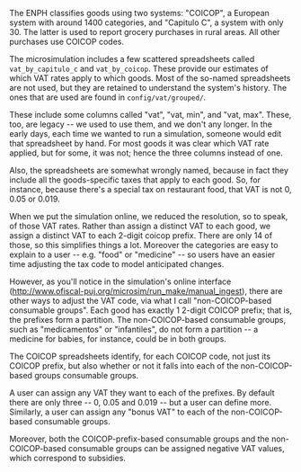 The ENPH classifies goods using two systems: "COICOP",
a European system with around 1400 categories,
and "Capitulo C", a system with only 30.
The latter is used to report grocery purchases in rural areas.
All other purchases use COICOP codes.

The microsimulation includes a few scattered spreadsheets
called `vat_by_capitulo_c` and `vat_by_coicop`.
These provide our estimates of which VAT rates apply to which goods.
Most of the so-named spreadsheets are not used,
but they are retained to understand the system's history.
The ones that are used are found in `config/vat/grouped/`.

These include some columns called "vat", "vat, min", and "vat, max".
These, too, are legacy -- we used to use them, and we don't any longer.
In the early days, each time we wanted to run a simulation,
someone would edit that spreadsheet by hand.
For most goods it was clear which VAT rate applied,
but for some, it was not; hence the three columns instead of one.

Also, the spreadsheets are somewhat wrongly named,
because in fact they include all the goods-specific taxes
that apply to each good.
So, for instance, because there's a special tax on restaurant food,
that VAT is not 0, 0.05 or 0.019.

When we put the simulation online, we reduced the resolution,
so to speak, of those VAT rates.
Rather than assign a distinct VAT to each good,
we assign a distinct VAT to each 2-digit coicop prefix.
There are only 14 of those, so this simplifies things a lot.
Moreover the categories are easy to explain to a user --
e.g. "food" or "medicine" --
so users have an easier time adjusting the tax code
to model anticipated changes.

However, as you'll notice in the simulation's online interface
(http://www.ofiscal-puj.org/microsim/run_make/manual_ingest),
there are other ways to adjust the VAT code,
via what I call "non-COICOP-based consumable groups".
Each good has exactly 1 2-digit COICOP prefix;
that is, the prefixes form a partition.
The non-COICOP-based consumable groups, such as "medicamentos"
or "infantiles", do not form a partition --
a medicine for babies, for instance, could be in both groups.

The COICOP spreadsheets identify, for each COICOP code,
not just its COICOP prefix,
but also whether or not it falls into each of the
non-COICOP-based groups consumable groups.

A user can assign any VAT they want to each of the prefixes.
By default there are only three -- 0, 0.05 and 0.019 --
but a user can define more.
Similarly, a user can assign any "bonus VAT"
to each of the non-COICOP-based consumable groups.

Moreover, both the COICOP-prefix-based consumable groups
and the non-COICOP-based consumable groups
can be assigned negative VAT values,
which correspond to subsidies.
